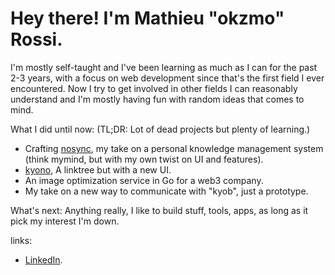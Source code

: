 
# Hey there! I'm Mathieu "okzmo" Rossi. 

I'm mostly self-taught and I've been learning as much as I can for the past 2-3 years, with a focus on web development since that's the first field I ever encountered. Now I try to get involved in other fields I can reasonably understand and I'm mostly having fun with random ideas that comes to mind.

What I did until now: (TL;DR: Lot of dead projects but plenty of learning.)
- Crafting [nosync](https://nosync.app), my take on a personal knowledge management system (think mymind, but with my own twist on UI and features).
- [kyono](https://kyono.app), A linktree but with a new UI.
- An image optimization service in Go for a web3 company.
- My take on a new way to communicate with "kyob", just a prototype.

What's next:
Anything really, I like to build stuff, tools, apps, as long as it pick my interest I'm down.

links:
- [LinkedIn](https://www.linkedin.com/in/mathieu-rossi-dev).
